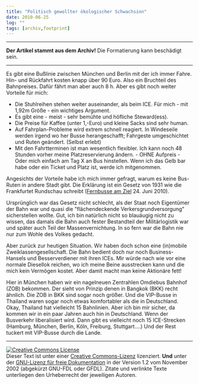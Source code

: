 ```yaml
---
title: "Politisch gewollter ökologischer Schwachsinn"
date: 2010-06-25
log: ""
tags: [archiv,footprint]
---
```

<hr><b>Der Artikel stammt aus dem Archiv!</b> Die Formatierung kann beschädigt sein.<hr>

Es gibt eine Bußlinie zwischen München und Berlin mit der ich immer Fahre. Hin- und Rückfahrt kosten knapp über 90 Euro. Also ein Bruchteil des Bahnpreises. Dafür fährt man aber auch 8 h. Aber es gibt noch weiter Vorteile für mich:
<!--break-->
<ul>
<li>Die Stuhlreihen stehen weiter auseinander, als beim ICE. Für mich - mit 1,92m Größe - ein wichtiges Argument.</li>
<li>Es gibt eine - meist - sehr bemühte und höfliche Steward(ess).</li>
<li>Die Preise für Kaffee (unter 1,-Euro) und kleine Sacks sind sehr human.</li>
<li>Auf Fahrplan-Probleme wird extrem schnell reagiert. In Windeseile werden irgend wo her Busse herangeschafft; Fahrgeste umgeschichtet und Ruten geändert. (Selbst erlebt)</li>
<li>Mit den Fahrtterminen ist man wesentlich flexibler. Ich kann noch 48 Stunden vorher meine Platzreservierung ändern. - OHNE Aufpreis - Oder mich einfach am Tag X an Bus hinstellen. Wenn ich das Gelb bar habe oder ein Ticket  und Platz ist, werde ich mitgenommen.</li>
</ul>


Angesichts der Vorteile habe ich mich immer gefragt, warum es keine Bus-Ruten in andere Stadt gibt. Die Erklärung ist ein Gesetz von 1931 wie die Frankfurtet Rundschau schreibt (<a href="http://www.fr-online.de/top_news/2785205_Fernbusse-am-Ziel.html">Fernbusse am Ziel</a>   24. Juni 2010).

Ursprünglich war das Gesetz nicht schlecht, als der Staat noch Eigentümer der Bahn war und quasi die "flächendeckende Verkersgrundversorgung" sicherstellen wollte. Gut, ich bin natürlich nicht so blauäugig  nicht zu wissen, das damals die Bahn auch fester Bestandteil der Militärlogistik war und später auch Teil der Massenvernichtung. In so fern war die Bahn nie nur zum Wohle des Volkes gedacht. 

Aber zurück zur heutigen Situation. Wir haben doch schon eine (in)mobile Zweiklassengesellschaft. Die Bahn bedient doch nur noch   Business-Hansels und Besserverdiener mit ihren ICEs. Mir würde nach wie vor eine normale Diesellok reichen, wo ich meine Beine ausstrecken kann und die mich kein Vermögen kostet. Aber damit macht man keine Aktionäre fett! 

Hier in München haben wir ein nagelneuen Zentrahlen Omdiebus Bahnhof (ZOB) bekommen. Der sieht von Prinzip denen in Bangkok (BKK) recht ähnlich. Die ZOB in BKK sind sogar noch größer. Und die VIP-Busse in Thailand waren sogar noch etwas komfortabler als die in Deutschland. Okay, Thailand hat vielleicht 15 Bahnlinien. Aber ich bin mir sicher, da kommen wir in ein paar Jahren auch hin in Deutschland. Wenn der Busverkehr liberalisiert wird. Dann gibt es vielleicht noch 15 ICE-Strecken (Hamburg, München, Berlin, Köln, Freiburg, Stuttgart....) Und der Rest tuckert mit VIP-Busse durch die Lande.


<hr />
<a href="http://creativecommons.org/licenses/by-sa/3.0/de/" rel="license"><img src="http://i.creativecommons.org/l/by-sa/3.0/de/88x31.png" style="border-width: 0pt;" alt="Creative Commons License" /></a><br />
Dieser <span rel="dc:type" href="http://purl.org/dc/dcmitype/Text" xmlns:dc="http://purl.org/dc/elements/1.1/">Text</span> ist unter einer <a href="http://creativecommons.org/licenses/by-sa/3.0/de/" rel="license">Creative Commons-Lizenz</a> lizenziert. <b>Und</b> unter der <a href="http://de.wikipedia.org/wiki/GFDL">GNU-Lizenz f&uuml;r freie Dokumentation</a> in der Version 1.2 vom November 2002 (abgek&uuml;rzt GNU-FDL oder GFDL). Zitate und verlinkte Texte unterliegen den Urheberrecht der jeweiligen Autoren.
